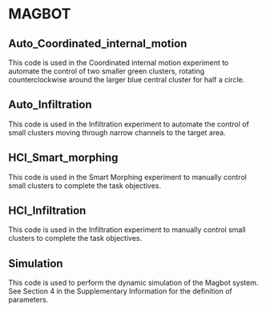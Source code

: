 # MAGBOT

## Auto_Coordinated_internal_motion
This code is used in the Coordinated internal motion experiment to automate the control of two smaller green clusters, rotating counterclockwise around the larger blue central cluster for half a circle.

## Auto_Infiltration
This code is used in the Infiltration experiment to automate the control of small clusters moving through narrow channels to the target area.

## HCI_Smart_morphing
This code is used in the Smart Morphing experiment to manually control small clusters to complete the task objectives.

## HCI_Infiltration
This code is used in the Infiltration experiment to manually control small clusters to complete the task objectives.

## Simulation
This code is used to perform the dynamic simulation of the Magbot system. See Section 4 in the Supplementary Information for the definition of parameters.  
